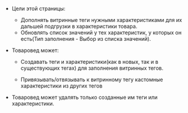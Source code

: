 - Цели этой страницы:
	- Дополнять витринные теги нужными характеристиками для их дальшей подгрузки в характеристики товара.
	- Обновлять список значений у тех характеристик, у которых он есть(Тип заполнения - Выбор из списка значений).

- Товаровед может:
	- Создавать теги и характеристики(как в новых, так и в существующих тегах) для заполнения витринных тегов.

	- Привязывать/отвязывать к витринному тегу кастомные характеристики из других тегов 

- Товаровед может удалять только созданные им теги или характеристики.